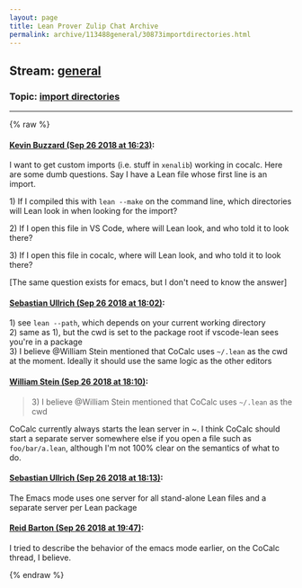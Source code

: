 ```yaml
---
layout: page
title: Lean Prover Zulip Chat Archive 
permalink: archive/113488general/30873importdirectories.html
---
```


## Stream: [general](index.html)
### Topic: [import directories](30873importdirectories.html)

---


{% raw %}
#### [ Kevin Buzzard (Sep 26 2018 at 16:23)](https://leanprover.zulipchat.com/#narrow/stream/113488-general/topic/import%20directories/near/134678473):
<p>I want to get custom imports (i.e. stuff in <code>xenalib</code>) working in cocalc. Here are some dumb questions. Say I have a Lean file whose first line is an import.</p>
<p>1) If I compiled this with <code>lean --make</code> on the command line, which directories will Lean look in when looking for the import?</p>
<p>2) If I open this file in VS Code, where will Lean look, and who told it to look there?</p>
<p>3) If I open this file in cocalc, where will Lean look, and who told it to look there?</p>
<p>[The same question exists for emacs, but I don't need to know the answer]</p>

#### [ Sebastian Ullrich (Sep 26 2018 at 18:02)](https://leanprover.zulipchat.com/#narrow/stream/113488-general/topic/import%20directories/near/134685628):
<p>1) see <code>lean --path</code>, which depends on your current working directory<br>
2) same as 1), but the cwd is set to the package root if vscode-lean sees you're in a package<br>
3) I believe <span class="user-mention" data-user-id="116034">@William Stein</span> mentioned that CoCalc uses <code>~/.lean</code> as the cwd at the moment. Ideally it should use the same logic as the other editors</p>

#### [ William Stein (Sep 26 2018 at 18:10)](https://leanprover.zulipchat.com/#narrow/stream/113488-general/topic/import%20directories/near/134686203):
<blockquote>
<p>3) I believe <span class="user-mention" data-user-id="116034">@William Stein</span> mentioned that CoCalc uses <code>~/.lean</code> as the cwd</p>
</blockquote>
<p>CoCalc currently always starts the lean server in ~.   I think CoCalc should start a separate server somewhere else if you open a file such as <code>foo/bar/a.lean</code>, although I'm not 100% clear on the semantics of what to do.</p>

#### [ Sebastian Ullrich (Sep 26 2018 at 18:13)](https://leanprover.zulipchat.com/#narrow/stream/113488-general/topic/import%20directories/near/134686339):
<p>The Emacs mode uses one server for all stand-alone Lean files and a separate server per Lean package</p>

#### [ Reid Barton (Sep 26 2018 at 19:47)](https://leanprover.zulipchat.com/#narrow/stream/113488-general/topic/import%20directories/near/134691615):
<p>I tried to describe the behavior of the emacs mode earlier, on the CoCalc thread, I believe.</p>


{% endraw %}
